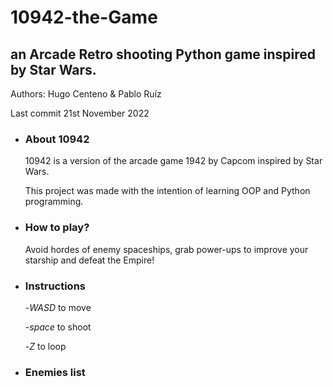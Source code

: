 # 10942-the-Game
## an Arcade Retro shooting Python game inspired by Star Wars.
Authors: Hugo Centeno & Pablo Ruíz

Last commit 21st November 2022


- ### About 10942
  10942 is a version of the arcade game 1942 by Capcom inspired by Star Wars.
  
  This project was made with the intention of learning OOP and Python programming.

- ### How to play?
  Avoid hordes of enemy spaceships, grab power-ups to improve your starship and defeat the Empire!

- ### Instructions
  -*WASD* to move
  
  -*space* to shoot
  
  -*Z* to loop


- ### Enemies list

  
